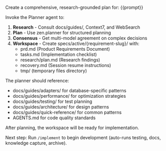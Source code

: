 Create a comprehensive, research-grounded plan for: {{prompt}}

Invoke the Planner agent to:

1. **Research** - Consult docs/guides/, Context7, and WebSearch
2. **Plan** - Use zen.planner for structured planning
3. **Consensus** - Get multi-model agreement on complex decisions
4. **Workspace** - Create specs/active/{requirement-slug}/ with:
   - prd.md (Product Requirements Document)
   - tasks.md (Implementation checklist)
   - research/plan.md (Research findings)
   - recovery.md (Session resume instructions)
   - tmp/ (temporary files directory)

The planner should reference:

- docs/guides/adapters/ for database-specific patterns
- docs/guides/performance/ for optimization strategies
- docs/guides/testing/ for test planning
- docs/guides/architecture/ for design patterns
- docs/guides/quick-reference/ for common patterns
- AGENTS.md for code quality standards

After planning, the workspace will be ready for implementation.

Next step: Run `/implement` to begin development (auto-runs testing, docs, knowledge capture, archive).
